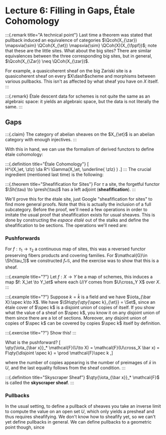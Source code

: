 # Lecture 6: Filling in Gaps, Étale Cohomology

:::{.remark title="A technical point"}
Last time a theorem was stated that pullback induced an equivalence of categories $\Qcoh(X_{\zar}) \mapsvia{\sim} \QCoh(X_{\et}) \mapsvia{\sim} \QCoh(X)(X_{\fppf})$; note that these are the little sites.
What about the big sites?
There are similar equivalences between the three corresponding big sites, but in general, $\Qcoh(X_{\Zar}) \neq \QCoh(X_{\zar})$.

For example, a quasicoherent sheaf on the big Zariski site is a quasicoherent sheaf on every $X\dash$scheme and morphisms between various pullbacks.
This isn't as affected by what sheaf you have on $X$ itself.
:::

:::{.remark}
Étale descent data for schemes is not quite the same as an algebraic space: it yields an algebraic space, but the data is not literally the same.
:::

## Gaps

:::{.claim}
The category of abelian sheaves on the $X_{\et}$ is an abelian category with enough injectives.
:::

With this in hand, we can use the formalism of derived functors to define étale cohomology:

:::{.definition title="Étale Cohomology"}
\[  
H^i(X_\et, \zlz) \da R^i \Gamma(X_\et, \underline{ \zlz} )
.\]
:::
The crucial ingredient (mentioned last time) is the following:

:::{.theorem title="Sheafification for Sites"}
For $\tau$ a site, the forgetful functor $\Sh(\tau) \to \presh(\tau)$ has a left adjoint (**sheafification**).
:::

We'll prove this for the étale site, just Google "sheafification for sites" to find more general proofs.
Note that this is actually the inclusion of a full subcategory.
Before the proof, we'll need a few operations in order to imitate the usual proof that sheafification exists for usual sheaves.
This is done by constructing the *espace étalé* out of the stalks and define the sheafification to be sections.
The operations we'll need are:

### Pushforwards 

For $f: \tau_1 \to \tau_2$ a continuous map of sites, this was a reversed functor preserving fibers products and covering families.
For $\mathcal{G}\in \Sh(\tau_1)$ we constructed $f_* \mathcal{G}$, and the exercise was to show that this is a sheaf.

:::{.example title="?"}
Let $f:X\to Y$ be a map of schemes, this induces a map $f: X_\et \to Y_\et$ where each $U/Y$ comes from $U\cross_Y X$ over $X$.
:::

:::{.example title="?"}
Suppose $k=\bar k$ is a field and we have $\iota_{\bar X}:\spec k\to X$.
We have $\Sh\qty{\qty{\spec k}_{\et}} = \Set$, since an étale cover of $\spec k$ is a disjoint union of copies of itself.
If you show what the value of a sheaf on $\spec k$, you know it on any disjoint union of them since there are a lot of sections.
Moreover, any disjoint union of copies of $\spec k$ can be covered by copies $\spec k$ itself by definition.


:::{.exercise title="?"}
Show this!
:::

What is the pushforward?
\[  
\qty{\iota_{\bar x}}_* \mathcal{F}(U\to X) = \mathcal{F}(U\cross_X \bar x)
= F\qty{\disjoint \spec k}
= \prod \mathcal{F}\spec k
,\]

where the number of copies appearing is the number of preimages of $\bar x$ in $U$, and the last equality follows from the sheaf condition.
:::

:::{.definition title="Skyscraper Sheaf"}
$\qty{\iota_{\bar x}}_* \mathcal{F}$ is called the **skyscraper sheaf**.
:::

### Pullbacks 

In the usual setting, to define a pullback of sheaves you take an inverse limit to compute the value on an open set $U$, which only yields a presheaf and thus requires sheafifying.
We don't know how to sheafify yet, so we can't yet define pullbacks in general.
We can define pullbacks to a geometric point though, since 
